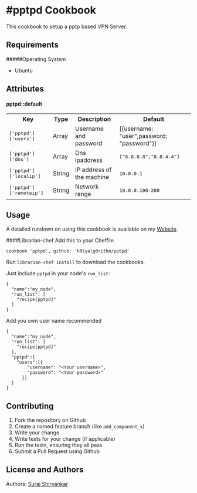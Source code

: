 #pptpd Cookbook
==============
This cookbook to setup a pptp based VPN Server.

Requirements
------------
#####Operating System

* Ubuntu


Attributes
----------
#### pptpd::default
<table>
  <tr>
    <th>Key</th>
    <th>Type</th>
    <th>Description</th>
    <th>Default</th>
  </tr>
  <tr>
    <td><tt>['pptpd']['users']</tt></td>
    <td>Array</td>
    <td>Username and password</td>
    <td>[{username: "user",password: "password"}]</td>
  </tr>
  <tr>
    <td><tt>['pptpd']['dns']</tt></td>
    <td>Array</td>
    <td>Dns ipaddress</td>
    <td><tt>["8.8.8.8","8.8.4.4"]</tt></td>
  </tr>
  <tr>
    <td><tt>['pptpd']['localip']</tt></td>
    <td>String</td>
    <td>IP address of the machine</td>
    <td><tt>10.0.0.1</tt></td>
  </tr>
  <tr>
    <td><tt>['pptpd']['remoteip']</tt></td>
    <td>String</td>
    <td>Network range</td>
    <td><tt>10.0.0.100-200</tt></td>
  </tr>
</table>

Usage
-----
A detailed rundown on using this cookbook is available on my [Website](http://surajms.com/2015/02/install-pptpd-server-without-a-hitch/).

####Librarian-chef
Add this to your Cheffile

```
cookbook 'pptpd', github: 'h0lyalg0rithm/pptpd'

```
Run `librarian-chef install` to download the cookbooks.

Just include `pptpd` in your node's `run_list`:

```
{
  "name":"my_node",
  "run_list": [
    "recipe[pptpd]"
  ]
}
```
  
Add you own user name recommended

```
{
  "name":"my_node",
  "run_list": [
    "recipe[pptpd]"
  ],
  "pptpd":{
  	"users":[{
	  	"username": "<Your username>",
	  	"password": "<Your password>"
	  }]
  }
}
```

Contributing
------------
1. Fork the repository on Github
2. Create a named feature branch (like `add_component_x`)
3. Write your change
4. Write tests for your change (if applicable)
5. Run the tests, ensuring they all pass
6. Submit a Pull Request using Github

License and Authors
-------------------
Authors: [Suraj Shirvankar](http:surajms.com)

